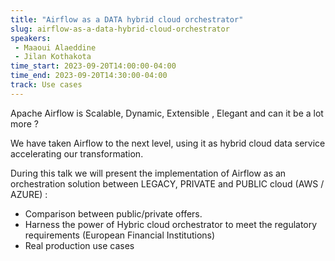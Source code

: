 ```yaml
---
title: "Airflow as a DATA hybrid cloud orchestrator"
slug: airflow-as-a-data-hybrid-cloud-orchestrator
speakers:
 - Maaoui Alaeddine
 - Jilan Kothakota
time_start: 2023-09-20T14:00:00-04:00
time_end: 2023-09-20T14:30:00-04:00
track: Use cases
---
```


Apache Airflow is Scalable, Dynamic, Extensible , Elegant and can it be a lot more ?
 
We have taken Airflow to the next level, using it as hybrid cloud data service accelerating our transformation.
 
During this talk we will present the implementation of Airflow as an orchestration solution between LEGACY, PRIVATE and PUBLIC cloud (AWS / AZURE) :
  - Comparison between public/private offers.
  - Harness the power of Hybric cloud orchestrator to meet the regulatory requirements (European Financial Institutions)
  - Real production use cases